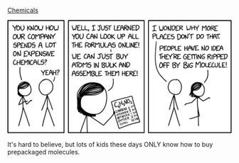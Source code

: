[Chemicals](https://xkcd.com/2648)

![Chemicals](./random_comic.png)

It's hard to believe, but lots of kids these days ONLY know how to buy prepackaged molecules.

